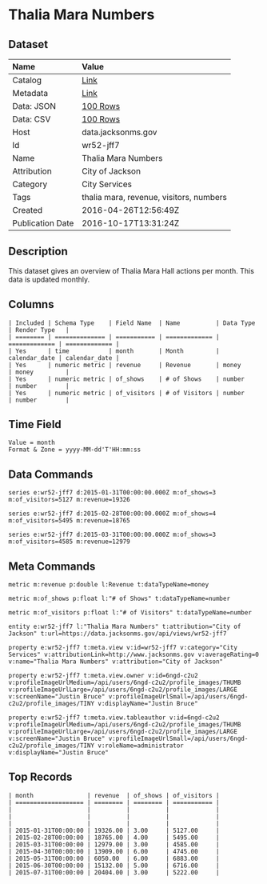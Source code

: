 # Thalia Mara Numbers

## Dataset

| Name | Value |
| :--- | :---- |
| Catalog | [Link](https://catalog.data.gov/dataset/thalia-mara-numbers) |
| Metadata | [Link](https://data.jacksonms.gov/api/views/wr52-jff7) |
| Data: JSON | [100 Rows](https://data.jacksonms.gov/api/views/wr52-jff7/rows.json?max_rows=100) |
| Data: CSV | [100 Rows](https://data.jacksonms.gov/api/views/wr52-jff7/rows.csv?max_rows=100) |
| Host | data.jacksonms.gov |
| Id | wr52-jff7 |
| Name | Thalia Mara Numbers |
| Attribution | City of Jackson |
| Category | City Services |
| Tags | thalia mara, revenue, visitors, numbers |
| Created | 2016-04-26T12:56:49Z |
| Publication Date | 2016-10-17T13:31:24Z |

## Description

This dataset gives an overview of Thalia Mara Hall actions per month. This data is updated monthly.

## Columns

```ls
| Included | Schema Type    | Field Name  | Name          | Data Type     | Render Type   |
| ======== | ============== | =========== | ============= | ============= | ============= |
| Yes      | time           | month       | Month         | calendar_date | calendar_date |
| Yes      | numeric metric | revenue     | Revenue       | money         | money         |
| Yes      | numeric metric | of_shows    | # of Shows    | number        | number        |
| Yes      | numeric metric | of_visitors | # of Visitors | number        | number        |
```

## Time Field

```ls
Value = month
Format & Zone = yyyy-MM-dd'T'HH:mm:ss
```

## Data Commands

```ls
series e:wr52-jff7 d:2015-01-31T00:00:00.000Z m:of_shows=3 m:of_visitors=5127 m:revenue=19326

series e:wr52-jff7 d:2015-02-28T00:00:00.000Z m:of_shows=4 m:of_visitors=5495 m:revenue=18765

series e:wr52-jff7 d:2015-03-31T00:00:00.000Z m:of_shows=3 m:of_visitors=4585 m:revenue=12979
```

## Meta Commands

```ls
metric m:revenue p:double l:Revenue t:dataTypeName=money

metric m:of_shows p:float l:"# of Shows" t:dataTypeName=number

metric m:of_visitors p:float l:"# of Visitors" t:dataTypeName=number

entity e:wr52-jff7 l:"Thalia Mara Numbers" t:attribution="City of Jackson" t:url=https://data.jacksonms.gov/api/views/wr52-jff7

property e:wr52-jff7 t:meta.view v:id=wr52-jff7 v:category="City Services" v:attributionLink=http://www.jacksonms.gov v:averageRating=0 v:name="Thalia Mara Numbers" v:attribution="City of Jackson"

property e:wr52-jff7 t:meta.view.owner v:id=6ngd-c2u2 v:profileImageUrlMedium=/api/users/6ngd-c2u2/profile_images/THUMB v:profileImageUrlLarge=/api/users/6ngd-c2u2/profile_images/LARGE v:screenName="Justin Bruce" v:profileImageUrlSmall=/api/users/6ngd-c2u2/profile_images/TINY v:displayName="Justin Bruce"

property e:wr52-jff7 t:meta.view.tableauthor v:id=6ngd-c2u2 v:profileImageUrlMedium=/api/users/6ngd-c2u2/profile_images/THUMB v:profileImageUrlLarge=/api/users/6ngd-c2u2/profile_images/LARGE v:screenName="Justin Bruce" v:profileImageUrlSmall=/api/users/6ngd-c2u2/profile_images/TINY v:roleName=administrator v:displayName="Justin Bruce"
```

## Top Records

```ls
| month               | revenue  | of_shows | of_visitors | 
| =================== | ======== | ======== | =========== | 
|                     |          |          |             | 
|                     |          |          |             | 
|                     |          |          |             | 
| 2015-01-31T00:00:00 | 19326.00 | 3.00     | 5127.00     | 
| 2015-02-28T00:00:00 | 18765.00 | 4.00     | 5495.00     | 
| 2015-03-31T00:00:00 | 12979.00 | 3.00     | 4585.00     | 
| 2015-04-30T00:00:00 | 13909.00 | 6.00     | 4745.00     | 
| 2015-05-31T00:00:00 | 6050.00  | 6.00     | 6883.00     | 
| 2015-06-30T00:00:00 | 15132.00 | 5.00     | 6716.00     | 
| 2015-07-31T00:00:00 | 20404.00 | 3.00     | 5222.00     | 
```